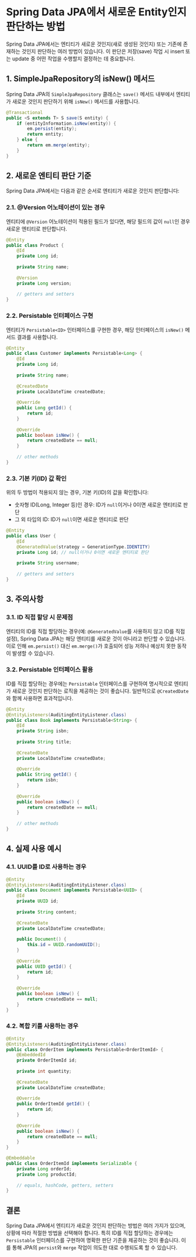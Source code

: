 # Spring Data JPA에서 새로운 Entity인지 판단하는 방법

Spring Data JPA에서는 엔티티가 새로운 것인지(새로 생성된 것인지) 또는 기존에 존재하는 것인지 판단하는 여러 방법이 있습니다. 이 판단은 저장(save) 작업 시 insert 또는 update 중 어떤 작업을 수행할지 결정하는 데 중요합니다.

## 1. SimpleJpaRepository의 isNew() 메서드

Spring Data JPA의 `SimpleJpaRepository` 클래스는 `save()` 메서드 내부에서 엔티티가 새로운 것인지 판단하기 위해 `isNew()` 메서드를 사용합니다.

```java
@Transactional
public <S extends T> S save(S entity) {
    if (entityInformation.isNew(entity)) {
        em.persist(entity);
        return entity;
    } else {
        return em.merge(entity);
    }
}
```

## 2. 새로운 엔티티 판단 기준

Spring Data JPA에서는 다음과 같은 순서로 엔티티가 새로운 것인지 판단합니다:

### 2.1. @Version 어노테이션이 있는 경우

엔티티에 `@Version` 어노테이션이 적용된 필드가 있다면, 해당 필드의 값이 `null`인 경우 새로운 엔티티로 판단합니다.

```java
@Entity
public class Product {
    @Id
    private Long id;
    
    private String name;
    
    @Version
    private Long version;
    
    // getters and setters
}
```

### 2.2. Persistable 인터페이스 구현

엔티티가 `Persistable<ID>` 인터페이스를 구현한 경우, 해당 인터페이스의 `isNew()` 메서드 결과를 사용합니다.

```java
@Entity
public class Customer implements Persistable<Long> {
    @Id
    private Long id;
    
    private String name;
    
    @CreatedDate
    private LocalDateTime createdDate;
    
    @Override
    public Long getId() {
        return id;
    }
    
    @Override
    public boolean isNew() {
        return createdDate == null;
    }
    
    // other methods
}
```

### 2.3. 기본 키(ID) 값 확인

위의 두 방법이 적용되지 않는 경우, 기본 키(ID)의 값을 확인합니다:

- 숫자형 ID(Long, Integer 등)인 경우: ID가 `null`이거나 0이면 새로운 엔티티로 판단
- 그 외 타입의 ID: ID가 `null`이면 새로운 엔티티로 판단

```java
@Entity
public class User {
    @Id
    @GeneratedValue(strategy = GenerationType.IDENTITY)
    private Long id; // null이거나 0이면 새로운 엔티티로 판단
    
    private String username;
    
    // getters and setters
}
```

## 3. 주의사항

### 3.1. ID 직접 할당 시 문제점

엔티티의 ID를 직접 할당하는 경우(예: `@GeneratedValue`를 사용하지 않고 ID를 직접 설정), Spring Data JPA는 해당 엔티티를 새로운 것이 아니라고 판단할 수 있습니다. 이로 인해 `em.persist()` 대신 `em.merge()`가 호출되어 성능 저하나 예상치 못한 동작이 발생할 수 있습니다.

### 3.2. Persistable 인터페이스 활용

ID를 직접 할당하는 경우에는 `Persistable` 인터페이스를 구현하여 명시적으로 엔티티가 새로운 것인지 판단하는 로직을 제공하는 것이 좋습니다. 일반적으로 `@CreatedDate`와 함께 사용하면 효과적입니다.

```java
@Entity
@EntityListeners(AuditingEntityListener.class)
public class Book implements Persistable<String> {
    @Id
    private String isbn;
    
    private String title;
    
    @CreatedDate
    private LocalDateTime createdDate;
    
    @Override
    public String getId() {
        return isbn;
    }
    
    @Override
    public boolean isNew() {
        return createdDate == null;
    }
    
    // other methods
}
```

## 4. 실제 사용 예시

### 4.1. UUID를 ID로 사용하는 경우

```java
@Entity
@EntityListeners(AuditingEntityListener.class)
public class Document implements Persistable<UUID> {
    @Id
    private UUID id;
    
    private String content;
    
    @CreatedDate
    private LocalDateTime createdDate;
    
    public Document() {
        this.id = UUID.randomUUID();
    }
    
    @Override
    public UUID getId() {
        return id;
    }
    
    @Override
    public boolean isNew() {
        return createdDate == null;
    }
}
```

### 4.2. 복합 키를 사용하는 경우

```java
@Entity
@EntityListeners(AuditingEntityListener.class)
public class OrderItem implements Persistable<OrderItemId> {
    @EmbeddedId
    private OrderItemId id;
    
    private int quantity;
    
    @CreatedDate
    private LocalDateTime createdDate;
    
    @Override
    public OrderItemId getId() {
        return id;
    }
    
    @Override
    public boolean isNew() {
        return createdDate == null;
    }
}

@Embeddable
public class OrderItemId implements Serializable {
    private Long orderId;
    private Long productId;
    
    // equals, hashCode, getters, setters
}
```

## 결론

Spring Data JPA에서 엔티티가 새로운 것인지 판단하는 방법은 여러 가지가 있으며, 상황에 따라 적절한 방법을 선택해야 합니다. 특히 ID를 직접 할당하는 경우에는 `Persistable` 인터페이스를 구현하여 명확한 판단 기준을 제공하는 것이 좋습니다. 이를 통해 JPA의 `persist`와 `merge` 작업이 의도한 대로 수행되도록 할 수 있습니다.